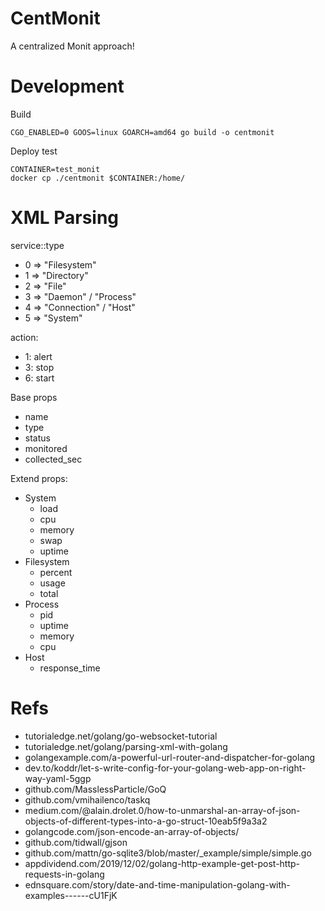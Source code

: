 # CentMonit

A centralized Monit approach!

# Development

Build
```
CGO_ENABLED=0 GOOS=linux GOARCH=amd64 go build -o centmonit
```

Deploy test
```
CONTAINER=test_monit
docker cp ./centmonit $CONTAINER:/home/
```

# XML Parsing

service::type
- 0 => "Filesystem"
- 1 => "Directory"
- 2 => "File"
- 3 => "Daemon" / "Process"
- 4 => "Connection" / "Host"
- 5 => "System"

action:
- 1: alert
- 3: stop
- 6: start

Base props
- name
- type
- status
- monitored
- collected_sec

Extend props:
- System
    - load
    - cpu
    - memory
    - swap
    - uptime
- Filesystem
    - percent
    - usage
    - total
- Process
    - pid
    - uptime
    - memory
    - cpu
- Host
    - response_time

# Refs
- tutorialedge.net/golang/go-websocket-tutorial
- tutorialedge.net/golang/parsing-xml-with-golang
- golangexample.com/a-powerful-url-router-and-dispatcher-for-golang
- dev.to/koddr/let-s-write-config-for-your-golang-web-app-on-right-way-yaml-5ggp
- github.com/MasslessParticle/GoQ
- github.com/vmihailenco/taskq
- medium.com/@alain.drolet.0/how-to-unmarshal-an-array-of-json-objects-of-different-types-into-a-go-struct-10eab5f9a3a2
- golangcode.com/json-encode-an-array-of-objects/
- github.com/tidwall/gjson
- github.com/mattn/go-sqlite3/blob/master/_example/simple/simple.go
- appdividend.com/2019/12/02/golang-http-example-get-post-http-requests-in-golang
- ednsquare.com/story/date-and-time-manipulation-golang-with-examples------cU1FjK
